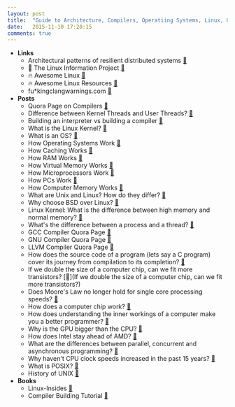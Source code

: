 ```yaml
---
layout: post
title:  "Guide to Architecture, Compilers, Operatiing Systems, Linux, Unix, and Distributed Computing"
date:   2015-11-10 17:20:15
comments: true
---
```


- **Links**
    - Architectural patterns of resilient distributed systems [:link:](https://github.com/Randommood/Strangeloop2015)
    - :raised_hands: The Linux Information Project [:link:](http://www.linfo.org/)
    - :fire: Awesome Linux [:link:](https://github.com/aleksandar-todorovic/awesome-linux)
    - :fire: Awesome Linux Resources [:link:](https://github.com/itech001/awesome-linux-resources)
    - fu*kingclangwarnings.com [:link:](http://fuckingclangwarnings.com/)
- **Posts**
    - Quora Page on Compilers [:link:](https://www.quora.com/Compilers) 
    - Difference between Kernel Threads and User Threads? [:link:](https://www.quora.com/What-do-the-kernel-thread-and-user-thread-actually-do-Why-mapping-is-done-Is-the-user-thread-mapped-to-the-kernel-thread-only-if-they-require-O-S-service)
    - Building an interpreter vs building a compiler [:link:](https://www.quora.com/What-takes-more-time-Building-an-interpreter-or-a-compiler)
    - What is the Linux Kernel? [:link:](https://www.quora.com/What-is-linux-kernel)
    - What is an OS? [:link:](https://www.quora.com/What-is-operating-system-and-types-of-operating-systems)
    - How Operating Systems Work [:link:](http://computer.howstuffworks.com/operating-system2.htm)
    - How Caching Works [:link:](http://computer.howstuffworks.com/cache.htm)
    - How RAM Works [:link:](http://computer.howstuffworks.com/ram.htm)
    - How Virtual Memory Works [:link:](http://computer.howstuffworks.com/virtual-memory.htm)
    - How Microprocessors Work [:link:](http://computer.howstuffworks.com/microprocessor.htm)
    - How PCs Work [:link:](http://computer.howstuffworks.com/pc.htm)
    - How Computer Memory Works [:link:](http://computer.howstuffworks.com/computer-memory.htm)
    - What are Unix and Linux? How do they differ? [:link:](https://www.quora.com/What-are-Unix-and-Linux-How-do-they-differ)
    - Why choose BSD over Linux? [:link:](http://qr.ae/RkKp8v)
    - Linux Kernel: What is the difference between high memory and normal memory? [:link:](https://www.quora.com/Linux-Kernel/What-is-the-difference-between-high-memory-and-normal-memory)
    - What's the difference between a process and a thread? [:link:](https://www.quora.com/What-is-the-difference-between-a-process-and-a-thread) 
    - GCC Compiler Quora Page [:link:](https://www.quora.com/GCC-compiler)
    - GNU Compiler Quora Page [:link:](https://www.quora.com/GNU)
    - LLVM Compiler Quora Page [:link:](https://www.quora.com/LLVM) 
    - How does the source code of a program (lets say a C program) cover its journey from compilation to its completion? [:link:](http://qr.ae/R4UbEz)
    - If we double the size of a computer chip, can we fit more transistors? [:link:](If we double the size of a computer chip, can we fit more transistors?)
    - Does Moore's Law no longer hold for single core processing speeds? [:link:](https://www.quora.com/Does-Moores-Law-no-longer-hold-for-single-core-processing-speeds-What-is-the-significance-of-that-for-Moores-Law-and-computing-power-generally)
    - How does a computer chip work? [:link:](https://www.quora.com/How-does-a-computer-chip-work)
    - How does understanding the inner workings of a computer make you a better programmer? [:link:](https://www.quora.com/How-does-understanding-the-inner-workings-of-a-computer-make-you-a-better-programmer)
    - Why is the GPU bigger than the CPU? [:link:](https://www.quora.com/Why-are-GPUs-so-much-larger-than-CPUs)
    - How does Intel stay ahead of AMD? [:link:](https://www.quora.com/How-has-Intel-been-able-to-stay-so-ahead-of-AMD)
    - What are the differences between parallel, concurrent and asynchronous programming? [:link:](https://www.quora.com/What-are-the-differences-between-parallel-concurrent-and-asynchronous-programming)
    - Why haven't CPU clock speeds increased in the past 15 years? [:link:](https://www.quora.com/Why-havent-CPU-clock-speeds-increased-in-the-last-5-years)
    - What is POSIX? [:link:](https://en.wikipedia.org/wiki/POSIX)
    - History of UNIX [:link:](https://en.wikipedia.org/wiki/History_of_Unix)
- **Books**
    - Linux-Insides [:link:](https://0xax.gitbooks.io/linux-insides/content/)
    - Compiler Building Tutorial [:link:](http://www.stack.nl/~marcov/compiler.pdf)
